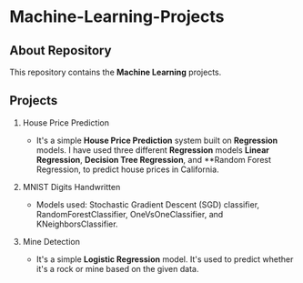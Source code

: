 # Machine-Learning-Projects

## About Repository
This repository contains the **Machine Learning** projects.

## Projects
1) House Price Prediction
    - It's a simple **House Price Prediction** system built on **Regression** models. I have used three different **Regression** models **Linear Regression**, **Decision Tree Regression**, and **Random Forest Regression, to predict house prices in California.

2) MNIST Digits Handwritten
   - Models used: Stochastic Gradient Descent (SGD) classifier, RandomForestClassifier, OneVsOneClassifier, and KNeighborsClassifier.

3) Mine Detection
    - It's a simple **Logistic Regression** model. It's used to predict whether it's a rock or mine based on the given data.
